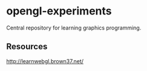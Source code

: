 # opengl-experiments

Central repository for learning graphics programming.

## Resources

http://learnwebgl.brown37.net/
